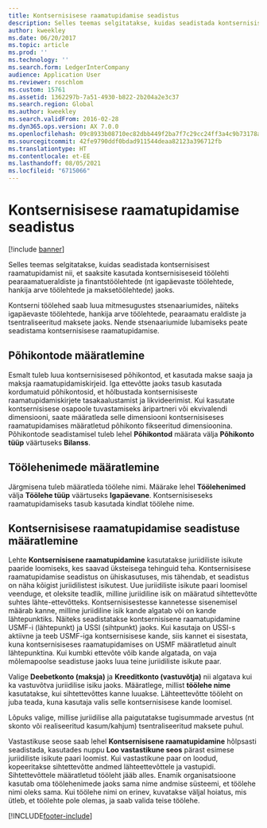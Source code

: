 ```yaml
---
title: Kontsernisisese raamatupidamise seadistus
description: Selles teemas selgitatakse, kuidas seadistada kontsernisisest raamatupidamist nii, et saaksite kasutada kontsernisiseseid töölehti pearaamatueraldiste ja finantstöölehtede (nt igapäevaste töölehtede, hankija arve töölehtede ja maksetöölehtede) jaoks.
author: kweekley
ms.date: 06/20/2017
ms.topic: article
ms.prod: ''
ms.technology: ''
ms.search.form: LedgerInterCompany
audience: Application User
ms.reviewer: roschlom
ms.custom: 15761
ms.assetid: 1362297b-7a51-4930-b822-2b204a2e3c37
ms.search.region: Global
ms.author: kweekley
ms.search.validFrom: 2016-02-28
ms.dyn365.ops.version: AX 7.0.0
ms.openlocfilehash: 09c8933b08710ec82dbb449f2ba7f7c29cc24ff3a4c9b73178aa916ea0fab83a
ms.sourcegitcommit: 42fe9790ddf0bdad911544deaa82123a396712fb
ms.translationtype: HT
ms.contentlocale: et-EE
ms.lasthandoff: 08/05/2021
ms.locfileid: "6715066"
---
```

# <a name="intercompany-accounting-setup"></a>Kontsernisisese raamatupidamise seadistus

[!include [banner](../includes/banner.md)]

Selles teemas selgitatakse, kuidas seadistada kontsernisisest raamatupidamist nii, et saaksite kasutada kontsernisiseseid töölehti pearaamatueraldiste ja finantstöölehtede (nt igapäevaste töölehtede, hankija arve töölehtede ja maksetöölehtede) jaoks.

Kontserni töölehed saab luua mitmesugustes stsenaariumides, näiteks igapäevaste töölehtede, hankija arve töölehtede, pearaamatu eraldiste ja tsentraliseeritud maksete jaoks. Nende stsenaariumide lubamiseks peate seadistama kontsernisisese raamatupidamise.

## <a name="define-main-accounts"></a>Põhikontode määratlemine
Esmalt tuleb luua kontsernisisesed põhikontod, et kasutada makse saaja ja maksja raamatupidamiskirjeid. Iga ettevõtte jaoks tasub kasutada kordumatuid põhikontosid, et hõlbustada kontsernisiseste raamatupidamiskirjete tasakaalustamist ja likvideerimist. Kui kasutate kontsernisisese osapoole tuvastamiseks äripartneri või ekvivalendi dimensiooni, saate määratleda selle dimensiooni kontsernisiseses raamatupidamises määratletud põhikonto fikseeritud dimensioonina. Põhikontode seadistamisel tuleb lehel **Põhikontod** määrata välja **Põhikonto tüüp** väärtuseks **Bilanss**.

## <a name="define-journal-names"></a>Töölehenimede määratlemine
Järgmisena tuleb määratleda töölehe nimi. Määrake lehel **Töölehenimed** välja **Töölehe tüüp** väärtuseks **Igapäevane**. Kontsernisiseseks raamatupidamiseks tasub kasutada kindlat töölehe nime.

## <a name="define-intercompany-accounting-setup"></a>Kontsernisisese raamatupidamise seadistuse määratlemine
Lehte **Kontsernisisene raamatupidamine** kasutatakse juriidiliste isikute paaride loomiseks, kes saavad üksteisega tehinguid teha. Kontsernisisese raamatupidamise seadistus on ühiskasutuses, mis tähendab, et seadistus on näha kõigist juriidilistest isikutest. Uue juriidiliste isikute paari loomisel veenduge, et oleksite teadlik, milline juriidiline isik on määratud sihtettevõtte suhtes lähte-ettevõtteks. Kontsernisisestesse kannetesse sisenemisel määrab kanne, milline juriidiline isik kande algatab või on kande lähtepunktiks. Näiteks seadistatakse kontsernisisene raamatupidamine USMF-i (lähtepunkt) ja USSI (sihtpunkt) jaoks. Kui kasutaja on USSI-s aktiivne ja teeb USMF-iga kontsernisisese kande, siis kannet ei sisestata, kuna kontsernisiseses raamatupidamises on USMF määratletud ainult lähtepunktina. Kui kumbki ettevõte võib kande algatada, on vaja mõlemapoolse seadistuse jaoks luua teine juriidiliste isikute paar. 

Valige **Deebetkonto (maksja)** ja **Kreeditkonto (vastuvõtja)** nii algatava kui ka vastuvõtva juriidilise isiku jaoks. Määratlege, millist **töölehe nime** kasutatakse, kui sihtettevõttes kanne luuakse. Lähteettevõtte tööleht on juba teada, kuna kasutaja valis selle kontsernisisese kande loomisel. 

Lõpuks valige, millise juriidilise alla paigutatakse tugisummade arvestus (nt skonto või realiseeritud kasum/kahjum) tsentraliseeritud maksete puhul. 

Vastastikuse seose saab lehel **Kontsernisisene raamatupidamine** hõlpsasti seadistada, kasutades nuppu **Loo vastastikune seos** pärast esimese juriidiliste isikute paari loomist. Kui vastastikune paar on loodud, kopeeritakse sihtettevõtte andmed lähteettevõttele ja vastupidi. Sihtettevõttele määratletud tööleht jääb alles. Enamik organisatsioone kasutab oma töölehenimede jaoks sama nime andmise süsteemi, et töölehe nimi oleks sama. Kui töölehe nimi on erinev, kuvatakse väljal hoiatus, mis ütleb, et töölehte pole olemas, ja saab valida teise töölehe.





[!INCLUDE[footer-include](../../includes/footer-banner.md)]